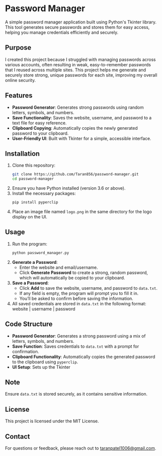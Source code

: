 # Password Manager

A simple password manager application built using Python's Tkinter library. This tool generates secure passwords and stores them for easy access, helping you manage credentials efficiently and securely. 

## Purpose
I created this project because I struggled with managing passwords across various accounts, often resulting in weak, easy-to-remember passwords that I reused across multiple sites. This project helps me generate and securely store strong, unique passwords for each site, improving my overall online security.

## Features
- **Password Generator**: Generates strong passwords using random letters, symbols, and numbers.
- **Save Functionality**: Saves the website, username, and password to a text file for easy reference.
- **Clipboard Copying**: Automatically copies the newly generated password to your clipboard.
- **User-Friendly UI**: Built with Tkinter for a simple, accessible interface.

## Installation
1. Clone this repository:
    ```bash
    git clone https://github.com/Taran856/password-manager.git
    cd password-manager
    ```
2. Ensure you have Python installed (version 3.6 or above).
3. Install the necessary packages:
    ```bash
    pip install pyperclip
    ```
4. Place an image file named `logo.png` in the same directory for the logo display on the UI.

## Usage
1. Run the program:
    ```bash
    python password_manager.py
    ```
2. **Generate a Password**:
   - Enter the website and email/username.
   - Click **Generate Password** to create a strong, random password, which will automatically be copied to your clipboard.
3. **Save a Password**:
   - Click **Add** to save the website, username, and password to `data.txt`.
   - If any field is empty, the program will prompt you to fill it in.
   - You’ll be asked to confirm before saving the information.
4. All saved credentials are stored in `data.txt` in the following format:
    website | username | password

## Code Structure
- **Password Generator**: Generates a strong password using a mix of letters, symbols, and numbers.
- **Save Function**: Saves credentials to `data.txt` with a prompt for confirmation.
- **Clipboard Functionality**: Automatically copies the generated password to the clipboard using `pyperclip`.
- **UI Setup**: Sets up the Tkinter

## Note
Ensure `data.txt` is stored securely, as it contains sensitive information.

## License
This project is licensed under the MIT License.

## Contact
For questions or feedback, please reach out to [taranpatel1006@gmail.com](mailto:taranpatel1006@gmail.com).
